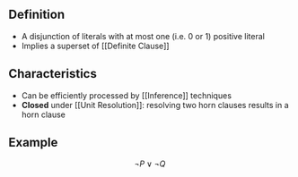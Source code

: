 ## Definition

- A disjunction of literals with at most one (i.e. 0 or 1) positive literal
- Implies a superset of [[Definite Clause]]

## Characteristics

- Can be efficiently processed by [[Inference]] techniques
- **Closed** under [[Unit Resolution]]: resolving two horn clauses results in a horn clause

## Example

$$
\neg P\lor\neg Q
$$
